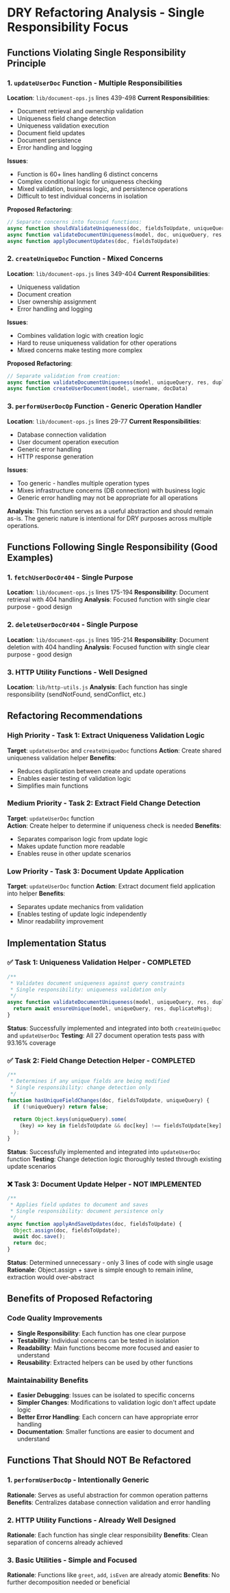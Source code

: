 # DRY Refactoring Analysis - Single Responsibility Focus

## Functions Violating Single Responsibility Principle

### 1. `updateUserDoc` Function - Multiple Responsibilities
**Location**: `lib/document-ops.js` lines 439-498
**Current Responsibilities**:
- Document retrieval and ownership validation
- Uniqueness field change detection
- Uniqueness validation execution
- Document field updates
- Document persistence
- Error handling and logging

**Issues**:
- Function is 60+ lines handling 6 distinct concerns
- Complex conditional logic for uniqueness checking
- Mixed validation, business logic, and persistence operations
- Difficult to test individual concerns in isolation

**Proposed Refactoring**:
```javascript
// Separate concerns into focused functions:
async function shouldValidateUniqueness(doc, fieldsToUpdate, uniqueQuery)
async function validateDocumentUniqueness(model, doc, uniqueQuery, res, duplicateMsg)
async function applyDocumentUpdates(doc, fieldsToUpdate)
```

### 2. `createUniqueDoc` Function - Mixed Concerns
**Location**: `lib/document-ops.js` lines 349-404
**Current Responsibilities**:
- Uniqueness validation
- Document creation
- User ownership assignment
- Error handling and logging

**Issues**:
- Combines validation logic with creation logic
- Hard to reuse uniqueness validation for other operations
- Mixed concerns make testing more complex

**Proposed Refactoring**:
```javascript
// Separate validation from creation:
async function validateDocumentUniqueness(model, uniqueQuery, res, duplicateMsg)
async function createUserDocument(model, username, docData)
```

### 3. `performUserDocOp` Function - Generic Operation Handler
**Location**: `lib/document-ops.js` lines 29-77
**Current Responsibilities**:
- Database connection validation
- User document operation execution
- Generic error handling
- HTTP response generation

**Issues**:
- Too generic - handles multiple operation types
- Mixes infrastructure concerns (DB connection) with business logic
- Generic error handling may not be appropriate for all operations

**Analysis**: This function serves as a useful abstraction and should remain as-is. The generic nature is intentional for DRY purposes across multiple operations.

## Functions Following Single Responsibility (Good Examples)

### 1. `fetchUserDocOr404` - Single Purpose
**Location**: `lib/document-ops.js` lines 175-194
**Responsibility**: Document retrieval with 404 handling
**Analysis**: Focused function with single clear purpose - good design

### 2. `deleteUserDocOr404` - Single Purpose  
**Location**: `lib/document-ops.js` lines 195-214
**Responsibility**: Document deletion with 404 handling
**Analysis**: Focused function with single clear purpose - good design

### 3. HTTP Utility Functions - Well Designed
**Location**: `lib/http-utils.js`
**Analysis**: Each function has single responsibility (sendNotFound, sendConflict, etc.)

## Refactoring Recommendations

### High Priority - Task 1: Extract Uniqueness Validation Logic
**Target**: `updateUserDoc` and `createUniqueDoc` functions
**Action**: Create shared uniqueness validation helper
**Benefits**: 
- Reduces duplication between create and update operations
- Enables easier testing of validation logic
- Simplifies main functions

### Medium Priority - Task 2: Extract Field Change Detection
**Target**: `updateUserDoc` function  
**Action**: Create helper to determine if uniqueness check is needed
**Benefits**:
- Separates comparison logic from update logic
- Makes update function more readable
- Enables reuse in other update scenarios

### Low Priority - Task 3: Document Update Application
**Target**: `updateUserDoc` function
**Action**: Extract document field application into helper
**Benefits**:
- Separates update mechanics from validation
- Enables testing of update logic independently
- Minor readability improvement

## Implementation Status

### ✅ Task 1: Uniqueness Validation Helper - COMPLETED
```javascript
/**
 * Validates document uniqueness against query constraints
 * Single responsibility: uniqueness validation only
 */
async function validateDocumentUniqueness(model, uniqueQuery, res, duplicateMsg) {
  return await ensureUnique(model, uniqueQuery, res, duplicateMsg);
}
```
**Status**: Successfully implemented and integrated into both `createUniqueDoc` and `updateUserDoc`
**Testing**: All 27 document operation tests pass with 93.16% coverage

### ✅ Task 2: Field Change Detection Helper - COMPLETED  
```javascript
/**
 * Determines if any unique fields are being modified
 * Single responsibility: change detection only
 */
function hasUniqueFieldChanges(doc, fieldsToUpdate, uniqueQuery) {
  if (!uniqueQuery) return false;
  
  return Object.keys(uniqueQuery).some(
    (key) => key in fieldsToUpdate && doc[key] !== fieldsToUpdate[key]
  );
}
```
**Status**: Successfully implemented and integrated into `updateUserDoc` function
**Testing**: Change detection logic thoroughly tested through existing update scenarios

### ❌ Task 3: Document Update Helper - NOT IMPLEMENTED
```javascript
/**
 * Applies field updates to document and saves
 * Single responsibility: document persistence only
 */
async function applyAndSaveUpdates(doc, fieldsToUpdate) {
  Object.assign(doc, fieldsToUpdate);
  await doc.save();
  return doc;
}
```
**Status**: Determined unnecessary - only 3 lines of code with single usage
**Rationale**: Object.assign + save is simple enough to remain inline, extraction would over-abstract

## Benefits of Proposed Refactoring

### Code Quality Improvements
- **Single Responsibility**: Each function has one clear purpose
- **Testability**: Individual concerns can be tested in isolation
- **Readability**: Main functions become more focused and easier to understand
- **Reusability**: Extracted helpers can be used by other functions

### Maintainability Benefits
- **Easier Debugging**: Issues can be isolated to specific concerns
- **Simpler Changes**: Modifications to validation logic don't affect update logic
- **Better Error Handling**: Each concern can have appropriate error handling
- **Documentation**: Smaller functions are easier to document and understand

## Functions That Should NOT Be Refactored

### 1. `performUserDocOp` - Intentionally Generic
**Rationale**: Serves as useful abstraction for common operation patterns
**Benefits**: Centralizes database connection validation and error handling

### 2. HTTP Utility Functions - Already Well Designed
**Rationale**: Each function has single clear responsibility
**Benefits**: Clean separation of concerns already achieved

### 3. Basic Utilities - Simple and Focused
**Rationale**: Functions like `greet`, `add`, `isEven` are already atomic
**Benefits**: No further decomposition needed or beneficial